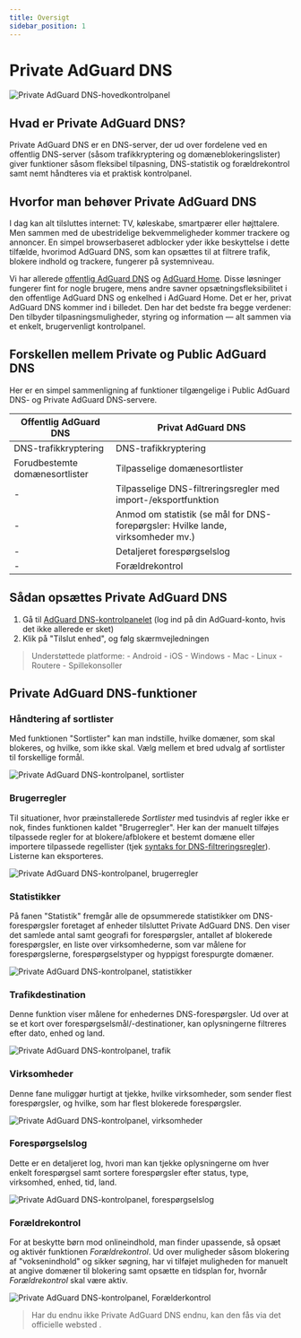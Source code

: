 ```yaml
---
title: Oversigt
sidebar_position: 1
---
```


# Private AdGuard DNS

![Private AdGuard DNS-hovedkontrolpanel](https://cdn.adtidy.org/public/Adguard/Blog/private_adguard_dns/main.png)

## Hvad er Private AdGuard DNS?

Private AdGuard DNS er en DNS-server, der ud over fordelene ved en offentlig DNS-server (såsom trafikkryptering og domæneblokeringslister) giver funktioner såsom fleksibel tilpasning, DNS-statistik og forældrekontrol samt nemt håndteres via et praktisk kontrolpanel.

## Hvorfor man behøver Private AdGuard DNS

I dag kan alt tilsluttes internet: TV, køleskabe, smartpærer eller højttalere. Men sammen med de ubestridelige bekvemmeligheder kommer trackere og annoncer. En simpel browserbaseret adblocker yder ikke beskyttelse i dette tilfælde, hvorimod AdGuard DNS, som kan opsættes til at filtrere trafik, blokere indhold og trackere, fungerer på systemniveau.

Vi har allerede [offentlig AdGuard DNS](../public-dns/overview.md) og [AdGuard Home](https://github.com/AdguardTeam/AdGuardHome). Disse løsninger fungerer fint for nogle brugere, mens andre savner opsætningsfleksibilitet i den offentlige AdGuard DNS og enkelhed i AdGuard Home. Det er her, privat AdGuard DNS kommer ind i billedet. Den har det bedste fra begge verdener: Den tilbyder tilpasningsmuligheder, styring og information — alt sammen via et enkelt, brugervenligt kontrolpanel.

## Forskellen mellem Private og Public AdGuard DNS

Her er en simpel sammenligning af funktioner tilgængelige i Public AdGuard DNS- og Private AdGuard DNS-servere.

| Offentlig AdGuard DNS          | Privat AdGuard DNS                                                               |
| ------------------------------ | -------------------------------------------------------------------------------- |
| DNS-trafikkryptering           | DNS-trafikkryptering                                                             |
| Forudbestemte domænesortlister | Tilpasselige domænesortlister                                                    |
| -                              | Tilpasselige DNS-filtreringsregler med import-/eksportfunktion                   |
| -                              | Anmod om statistik (se mål for DNS-forepørgsler: Hvilke lande, virksomheder mv.) |
| -                              | Detaljeret forespørgselslog                                                      |
| -                              | Forældrekontrol                                                                  |

## Sådan opsættes Private AdGuard DNS

1. Gå til [AdGuard DNS-kontrolpanelet](https://adguard-dns.io/dashboard/) (log ind på din AdGuard-konto, hvis det ikke allerede er sket)
2. Klik på "Tilslut enhed", og følg skærmvejledningen

> Understøttede platforme: - Android - iOS - Windows - Mac - Linux - Routere - Spillekonsoller

## Private AdGuard DNS-funktioner

### Håndtering af sortlister

Med funktionen "Sortlister" kan man indstille, hvilke domæner, som skal blokeres, og hvilke, som ikke skal. Vælg mellem et bred udvalg af sortlister til forskellige formål.

![Private AdGuard DNS-kontrolpanel, sortlister](https://cdn.adtidy.org/public/Adguard/Blog/private_adguard_dns/blocklists.png)

### Brugerregler

Til situationer, hvor præinstallerede *Sortlister* med tusindvis af regler ikke er nok, findes funktionen kaldet "Brugerregler". Her kan der manuelt tilføjes tilpassede regler for at blokere/afblokere et bestemt domæne eller importere tilpassede regellister (tjek [syntaks for DNS-filtreringsregler](../general/dns-filtering-syntax.md)). Listerne kan eksporteres.

![Private AdGuard DNS-kontrolpanel, brugerregler](https://cdn.adtidy.org/public/Adguard/Blog/private_adguard_dns/import.png)

### Statistikker

På fanen "Statistik" fremgår alle de opsummerede statistikker om DNS-forespørgsler foretaget af enheder tilsluttet Private AdGuard DNS. Den viser det samlede antal samt geografi for forespørgsler, antallet af blokerede forespørgsler, en liste over virksomhederne, som var målene for forespørgslerne, forespørgselstyper og hyppigst forespurgte domæner.

![Private AdGuard DNS-kontrolpanel, statistikker](https://cdn.adtidy.org/public/Adguard/Blog/private_adguard_dns/statistics.png)

### Trafikdestination

Denne funktion viser målene for enhedernes DNS-forespørgsler. Ud over at se et kort over forespørgselsmål/-destinationer, kan oplysningerne filtreres efter dato, enhed og land.

![Private AdGuard DNS-kontrolpanel, trafik](https://cdn.adtidy.org/public/Adguard/Blog/private_adguard_dns/traffic_destination.png)

### Virksomheder

Denne fane muliggør hurtigt at tjekke, hvilke virksomheder, som sender flest forespørgsler, og hvilke, som har flest blokerede forespørgsler.

![Private AdGuard DNS-kontrolpanel, virksomheder](https://cdn.adtidy.org/public/Adguard/Blog/private_adguard_dns/companies.png)

### Forespørgselslog

Dette er en detaljeret log, hvori man kan tjekke oplysningerne om hver enkelt forespørgsel samt sortere forespørgsler efter status, type, virksomhed, enhed, tid, land.

![Private AdGuard DNS-kontrolpanel, forespørgselslog](https://cdn.adtidy.org/public/Adguard/Blog/private_adguard_dns/query_log.png)

### Forældrekontrol

For at beskytte børn mod onlineindhold, man finder upassende, så opsæt og aktivér funktionen *Forældrekontrol*. Ud over muligheder såsom blokering af "voksenindhold" og sikker søgning, har vi tilføjet muligheden for manuelt at angive domæner til blokering samt opsætte en tidsplan for, hvornår *Forældrekontrol* skal være aktiv.

![Private AdGuard DNS-kontrolpanel, Forælderkontrol](https://cdn.adtidy.org/public/Adguard/Blog/private_adguard_dns/parental_control.png)

> Har du endnu ikke Private AdGuard DNS endnu, kan den fås via det officielle websted [](https://adguard-dns.io/).
